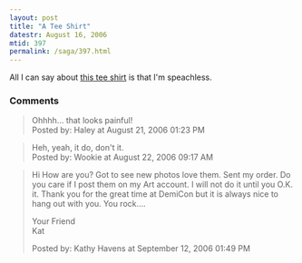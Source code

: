 ```yaml
---
layout: post
title: "A Tee Shirt"
datestr: August 16, 2006
mtid: 397
permalink: /saga/397.html
---
```


All I can say about <a href="http://store.cottonfactory.com/tee-0375.html" title="I Bend My Wookie">this tee shirt</a> is that I'm speachless.

### Comments

<blockquote>
Ohhhh... that looks painful!
<div class="comment-meta">Posted by: Haley at August 21, 2006 01:23 PM</div> </blockquote>

<blockquote>
Heh, yeah, it do, don't it.
<div class="comment-meta">Posted by: Wookie at August 22, 2006 09:17 AM</div> </blockquote>

<blockquote>
Hi How are you? Got to see new photos love them. Sent my order. Do you care if I post them on my Art account. I will not do it until you O.K. it. Thank you for the great time at DemiCon but it is always nice to hang out with you. You rock.... 

 Your Friend<br />
Kat
<div class="comment-meta">Posted by: Kathy Havens at September 12, 2006 01:49 PM</div> </blockquote>

